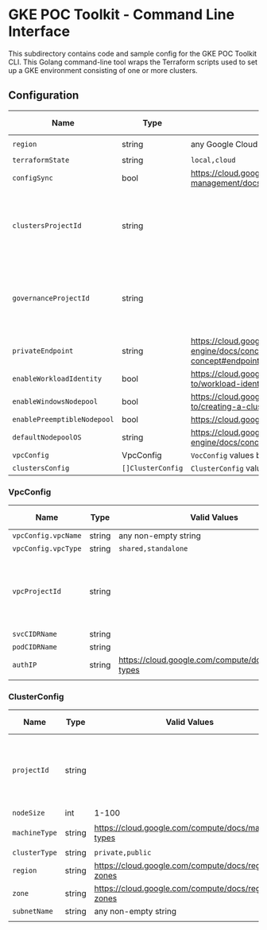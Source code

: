# GKE POC Toolkit - Command Line Interface 

This subdirectory contains code and sample config for the GKE POC Toolkit CLI. This Golang command-line tool wraps the Terraform scripts used to set up a GKE environment consisting of one or more clusters. 


## Configuration 

| Name                        | Type              | Valid Values                                                                               | Default Value                                          |
| --------------------------- | ----------------- | ------------------------------------------------------------------------------------------ | ------------------------------------------------------ |
| `region`                    | string            | any Google Cloud region                                                                    | `us-central1`                                          |
| `terraformState`            | string            | `local,cloud`                                                                              | `local`                                                |
| `configSync`                | bool              | https://cloud.google.com/anthos-config-management/docs/config-sync-overview                                                                                           | `false`                                                       |
| `clustersProjectId`         | string            |                                                                                            | (you are prompted for your GCP Project ID by the tool) |
| `governanceProjectId`       | string            |                                                                                            | (you are prompted for your GCP Project ID by the tool) |
| `privateEndpoint`           | string            | https://cloud.google.com/kubernetes-engine/docs/concepts/private-cluster-concept#endpoints_in_private_clusters                                                                                           | `false`                                                  |
| `enableWorkloadIdentity`    | bool              | https://cloud.google.com/kubernetes-engine/docs/how-to/workload-identity                                                                                           | `true`                                                       |
| `enableWindowsNodepool`     | bool              | https://cloud.google.com/kubernetes-engine/docs/how-to/creating-a-cluster-windows                                                                                           |  `false`                                                   |
| `enablePreemptibleNodepool` | bool              | https://cloud.google.com/compute/docs/instances/preemptible                                                                                            |  `false`                                                      |
| `defaultNodepoolOS`         | string            | https://cloud.google.com/kubernetes-engine/docs/concepts/node-images#available_node_images | `cos`                                                  |
| `vpcConfig`         | VpcConfig            | `VocConfig` values below                                                                       |                                            |
| `clustersConfig`            | `[]ClusterConfig` | `ClusterConfig` values below!                                                              |                                                        |

### VpcConfig


| Name                        | Type              | Valid Values                                                                               | Default Value                                          |
| --------------------------- | ----------------- | ------------------------------------------------------------------------------------------ | ------------------------------------------------------ |
| `vpcConfig.vpcName`         | string            | any non-empty string                                                                       | `"default"`                                            |
| `vpcConfig.vpcType`         | string            | `shared,standalone`                                                                        | `standalone`                                           |
| `vpcProjectId`       | string            |                                                                                            | (you are prompted for your GCP Project ID by the tool) || `podCIDRName` | string |                                                     |                                                       |
| `svcCIDRName` | string |                                                     |                                                       |
| `podCIDRName` | string |                                                     |                                                       |
| `authIP` | string | https://cloud.google.com/compute/docs/machine-types |  
|                                                       |

### ClusterConfig


| Name          | Type   | Valid Values                                        | Default Value                                         |
| ------------- | ------ | --------------------------------------------------- | ----------------------------------------------------- |
| `projectId`   | string |                                                     | (you are prompted for your GCP Project ID on startup) |
| `nodeSize`    | int    | 1-100                                               | 3                                                     |
| `machineType` | string | https://cloud.google.com/compute/docs/machine-types | `e2-standard-4`                                       |
| `clusterType` | string | `private,public`                                    | `public`                                              |
|  `region`      | string | https://cloud.google.com/compute/docs/regions-zones |                                                       |
| `zone`        | string | https://cloud.google.com/compute/docs/regions-zones |                                                       |
| `subnetName`  | string | any non-empty string                                | `"default"`                                           |
|                                                       |
